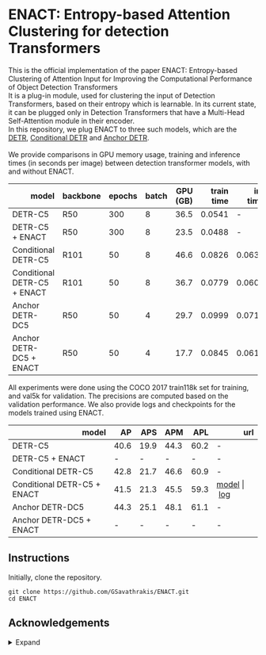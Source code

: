 # ENACT: Entropy-based Attention Clustering for detection Transformers
This is the official implementation of the paper ENACT: Entropy-based Clustering of Attention Input for Improving the Computational Performance of Object Detection Transformers\
It is a plug-in module, used for clustering the input of Detection Transformers, based on their entropy which is learnable. In its current state, it can be plugged only in Detection Transformers that have a Multi-Head Self-Attention module in their encoder.\
In this repository, we plug ENACT to three such models, which are the [DETR](https://github.com/facebookresearch/detr), [Conditional DETR](https://github.com/Atten4Vis/ConditionalDETR) and [Anchor DETR](https://github.com/megvii-research/AnchorDETR).\
\
We provide comparisons in GPU memory usage, training and inference times (in seconds per image) between detection transformer models, with and without ENACT. 
<table>
  <thead>
    <tr style="text-align: right;">
      <th>model</th>
      <th>backbone</th>
      <th>epochs</th>
      <th>batch</th>
      <th>GPU (GB)</th>
      <th>train time</th>
      <th>inf time</th>
    </tr>
  </thead>
  <tbody>
    <tr>
      <td>DETR-C5</td>
      <td>R50</td>
      <td>300</td>
      <td>8</td>
      <td>36.5</td>
      <td>0.0541</td>
      <td>-</td>
    </tr>
    <tr>
      <td>DETR-C5 + ENACT</td>
      <td>R50</td>
      <td>300</td>
      <td>8</td>
      <td>23.5</td>
      <td>0.0488</td>
      <td>-</td>
    </tr>
    <tr>
      <td>Conditional DETR-C5</td>
      <td>R101</td>
      <td>50</td>
      <td>8</td>
      <td>46.6</td>
      <td>0.0826</td>
      <td>0.0637</td>
    </tr>
    <tr>
      <td>Conditional DETR-C5 + ENACT</td>
      <td>R101</td>
      <td>50</td>
      <td>8</td>
      <td>36.7</td>
      <td>0.0779</td>
      <td>0.0605</td>
    </tr>
    <tr>
      <td>Anchor DETR-DC5</td>
      <td>R50</td>
      <td>50</td>
      <td>4</td>
      <td>29.7</td>
      <td>0.0999</td>
      <td>0.0712</td>
    </tr>
    <tr>
      <td>Anchor DETR-DC5 + ENACT</td>
      <td>R50</td>
      <td>50</td>
      <td>4</td>
      <td>17.7</td>
      <td>0.0845</td>
      <td>0.0616</td>
    </tr>
  </tbody>
</table>
All experiments were done using the COCO 2017 train118k set for training, and val5k for validation. The precisions are computed based on the validation performance. We also provide logs and checkpoints for the models trained using ENACT.
<table>
  <thead>
    <tr style="text-align: right;">
      <th>model</th>
      <th>AP</th>
      <th>APS</th>
      <th>APM</th>
      <th>APL</th>
      <th>url</th>
    </tr>
  </thead>
  <tbody>
    <tr>
      <td>DETR-C5</td>
      <td>40.6</td>
      <td>19.9</td>
      <td>44.3</td>
      <td>60.2</td>
      <td>-</td>
    </tr>
    <tr>
      <td>DETR-C5 + ENACT</td>
      <td>-</td>
      <td>-</td>
      <td>-</td>
      <td>-</td>
      <td>-</td>
    </tr>
    <tr>
      <td>Conditional DETR-C5</td>
      <td>42.8</td>
      <td>21.7</td>
      <td>46.6</td>
      <td>60.9</td>
      <td>-</td>
    </tr>
    <tr>
      <td>Conditional DETR-C5 + ENACT</td>
      <td>41.5</td>
      <td>21.3</td>
      <td>45.5</td>
      <td>59.3</td>
      <td><a href="https://drive.google.com/file/d/1_RyhT_xn9TqqJy1-4mb39KUexjJrMV_d/view?usp=drive_link">model</a>&nbsp;|&nbsp;<a href="https://drive.google.com/file/d/1OLhlMNd2k7g9lIb7mbWg82gkdeykAG6E/view?usp=drive_link">log</a></td>
    </tr>
    <tr>
      <td>Anchor DETR-DC5</td>
      <td>44.3</td>
      <td>25.1</td>
      <td>48.1</td>
      <td>61.1</td>
      <td>-</td>
    </tr>
    <tr>
      <td>Anchor DETR-DC5 + ENACT</td>
      <td>-</td>
      <td>-</td>
      <td>-</td>
      <td>-</td>
      <td>-</td>
    </tr>
  </tbody>
</table>



## Instructions
Initially, clone the repository.
```
git clone https://github.com/GSavathrakis/ENACT.git
cd ENACT
```

## Acknowledgements

<details><summary> Expand </summary>
 
  * [https://github.com/facebookresearch/detr](https://github.com/facebookresearch/detr)
  * [https://github.com/megvii-research/AnchorDETR](https://github.com/megvii-research/AnchorDETR)
  * [https://github.com/Atten4Vis/ConditionalDETR](https://github.com/Atten4Vis/ConditionalDETR)
</details>